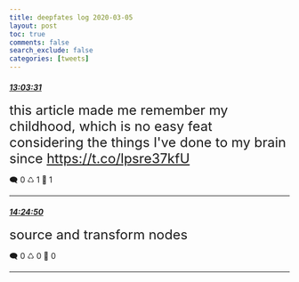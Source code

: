 ```yaml
---
title: deepfates log 2020-03-05
layout: post
toc: true
comments: false
search_exclude: false
categories: [tweets]
---
```



#### <a href = "https://twitter.com/deepfates/status/1235657213005324288">*13:03:31*</a>

<font size="5">this article made me remember my childhood, which is no easy feat considering the things I've done to my brain since   https://t.co/lpsre37kfU</font>



🗨️ 0 ♺ 1 🤍  1   

---
    
#### <a href = "https://twitter.com/deepfates/status/1235677677366857728">*14:24:50*</a>

<font size="5">source and transform nodes</font>



🗨️ 0 ♺ 0 🤍  0   

---
    
            

